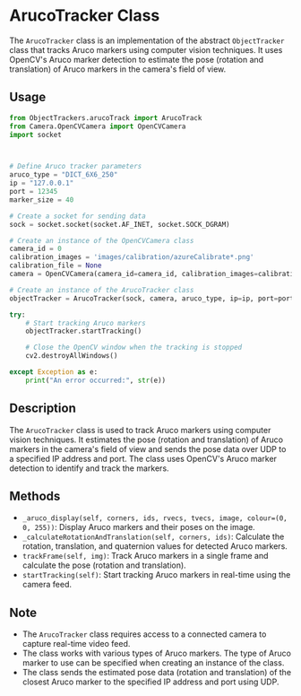 # ArucoTracker Class

The `ArucoTracker` class is an implementation of the abstract `ObjectTracker` class that tracks Aruco markers using computer vision techniques. It uses OpenCV's Aruco marker detection to estimate the pose (rotation and translation) of Aruco markers in the camera's field of view.

## Usage

```python
from ObjectTrackers.arucoTrack import ArucoTrack
from Camera.OpenCVCamera import OpenCVCamera
import socket



# Define Aruco tracker parameters
aruco_type = "DICT_6X6_250"
ip = "127.0.0.1"
port = 12345
marker_size = 40

# Create a socket for sending data
sock = socket.socket(socket.AF_INET, socket.SOCK_DGRAM)

# Create an instance of the OpenCVCamera class
camera_id = 0
calibration_images = 'images/calibration/azureCalibrate*.png'
calibration_file = None
camera = OpenCVCamera(camera_id=camera_id, calibration_images=calibration_images, calibration_file=calibration_file)

# Create an instance of the ArucoTracker class
objectTracker = ArucoTracker(sock, camera, aruco_type, ip=ip, port=port, marker_size=marker_size)

try:
    # Start tracking Aruco markers
    objectTracker.startTracking()

    # Close the OpenCV window when the tracking is stopped
    cv2.destroyAllWindows()

except Exception as e:
    print("An error occurred:", str(e))
```

## Description

The `ArucoTracker` class is used to track Aruco markers using computer vision techniques. It estimates the pose (rotation and translation) of Aruco markers in the camera's field of view and sends the pose data over UDP to a specified IP address and port. The class uses OpenCV's Aruco marker detection to identify and track the markers.

## Methods

- `_aruco_display(self, corners, ids, rvecs, tvecs, image, colour=(0, 0, 255))`: Display Aruco markers and their poses on the image.
- `_calculateRotationAndTranslation(self, corners, ids)`: Calculate the rotation, translation, and quaternion values for detected Aruco markers.
- `trackFrame(self, img)`: Track Aruco markers in a single frame and calculate the pose (rotation and translation).
- `startTracking(self)`: Start tracking Aruco markers in real-time using the camera feed.

## Note

- The `ArucoTracker` class requires access to a connected camera to capture real-time video feed.
- The class works with various types of Aruco markers. The type of Aruco marker to use can be specified when creating an instance of the class.
- The class sends the estimated pose data (rotation and translation) of the closest Aruco marker to the specified IP address and port using UDP.
